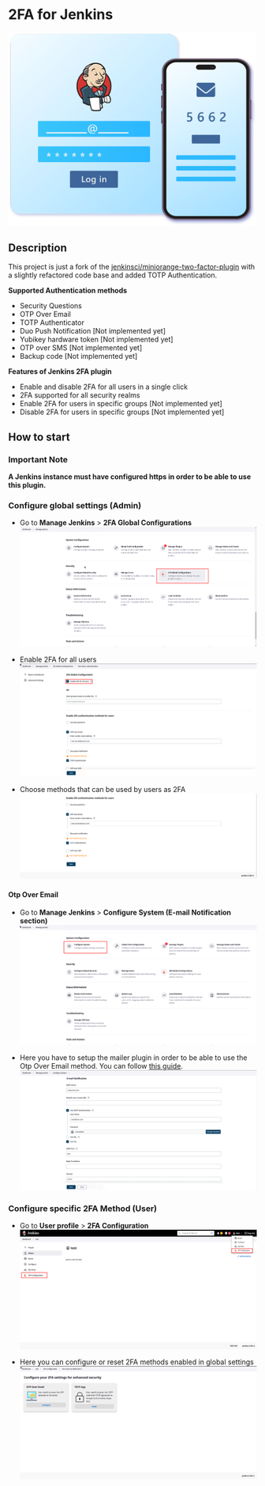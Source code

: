 # 2FA for Jenkins
![image_1](/docs/images/jenkins_2fa.png)


## Description
This project is just a fork of the [jenkinsci/miniorange-two-factor-plugin](https://github.com/jenkinsci/miniorange-two-factor-plugin) with a slightly refactored code base and added TOTP Authentication.

**Supported Authentication methods**
- Security Questions
- OTP Over Email
- TOTP Authenticator
- Duo Push Notification [Not implemented yet]
- Yubikey hardware token [Not implemented yet]
- OTP over SMS [Not implemented yet]
- Backup code [Not implemented yet]

**Features of Jenkins 2FA plugin**
- Enable and disable 2FA for all users in a single click
- 2FA supported for all security realms
- Enable 2FA for users in specific groups [Not implemented yet]
- Disable 2FA for users in specific groups [Not implemented yet]


## How to start

### Important Note
**A Jenkins instance must have configured https in order to be able to use this plugin.**

### Configure global settings (Admin)
- Go to **Manage Jenkins** > **2FA Global Configurations**
![image](docs/images/global_config.png)

- Enable 2FA for all users
![image](docs/images/global_config_enable_2fa.png)

- Choose methods that can be used by users as 2FA
![image](docs/images/global_config_enable_2fa_methods.png)

#### Otp Over Email
- Go to **Manage Jenkins** > **Configure System (E-mail Notification section)**
![image](docs/images/mailer_setup.png)

- Here you have to setup the mailer plugin in order to be able to use the Otp Over Email method. You can follow [this guide](https://github.com/jenkinsci/mailer-plugin?tab=readme-ov-file#configuration).
![image](docs/images/mailer_setup2.png)


### Configure specific 2FA Method (User)
- Go to **User profile** > **2FA Configuration**
![image](docs/images/user_tfa_config.png)

- Here you can configure or reset 2FA methods enabled in global settings
![image](docs/images/user_2fa_config_methods.png)
